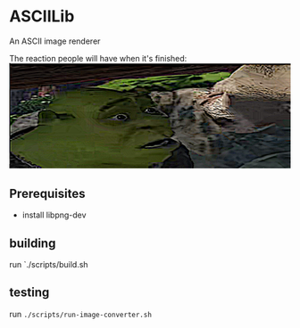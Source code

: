 # ASCIILib
An ASCII image renderer

The reaction people will have when it's finished:
![](test_images/shrek_fried.png)

## Prerequisites

* install libpng-dev

## building

run `./scripts/build.sh

## testing

run `./scripts/run-image-converter.sh`

